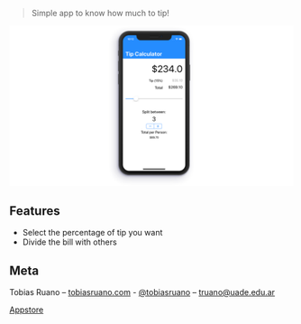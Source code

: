 
> Simple app to know how much to tip!

![](header.png)

## Features
* Select the percentage of tip you want
* Divide the bill with others

## Meta

Tobias Ruano – [tobiasruano.com](https://tobiasruano.com) -  [@tobiasruano](https://twitter.com/tobiasruano) – truano@uade.edu.ar

[Appstore](https://itunes.apple.com/us/app/tip-bill-calculator/id1459700508?l=es&ls=1&mt=8)
